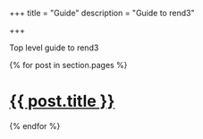 +++
title = "Guide"
description = "Guide to rend3"

+++

Top level guide to rend3

{% for post in section.pages %}
  <h1><a href="{{ post.permalink }}">{{ post.title }}</a></h1>
{% endfor %}
